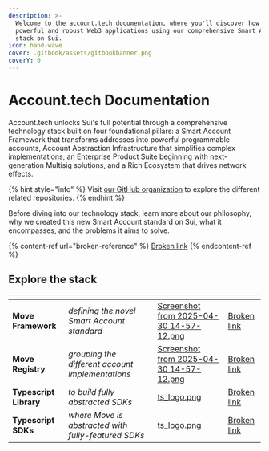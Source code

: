 ```yaml
---
description: >-
  Welcome to the account.tech documentation, where you'll discover how to build
  powerful and robust Web3 applications using our comprehensive Smart Account
  stack on Sui.
icon: hand-wave
cover: .gitbook/assets/gitbookbanner.png
coverY: 0
---
```


# Account.tech Documentation

Account.tech unlocks Sui's full potential through a comprehensive technology stack built on four foundational pillars: a Smart Account Framework that transforms addresses into powerful programmable accounts, Account Abstraction Infrastructure that simplifies complex implementations, an Enterprise Product Suite beginning with next-generation Multisig solutions, and a Rich Ecosystem that drives network effects.

{% hint style="info" %}
Visit [our GitHub organization](https://github.com/account-tech) to explore the different related repositories.
{% endhint %}

Before diving into our technology stack, learn more about our philosophy, why we created this new Smart Account standard on Sui, what it encompasses, and the problems it aims to solve.

{% content-ref url="broken-reference" %}
[Broken link](broken-reference)
{% endcontent-ref %}

## Explore the stack

<table data-view="cards"><thead><tr><th></th><th></th><th data-hidden data-card-cover data-type="files"></th><th data-hidden data-card-target data-type="content-ref"></th></tr></thead><tbody><tr><td><strong>Move Framework</strong></td><td><em>defining the novel Smart Account standard</em></td><td><a href=".gitbook/assets/Screenshot from 2025-04-30 14-57-12.png">Screenshot from 2025-04-30 14-57-12.png</a></td><td><a href="broken-reference">Broken link</a></td></tr><tr><td><strong>Move Registry</strong></td><td><em>grouping the different account implementations</em></td><td><a href=".gitbook/assets/Screenshot from 2025-04-30 14-57-12.png">Screenshot from 2025-04-30 14-57-12.png</a></td><td><a href="broken-reference">Broken link</a></td></tr><tr><td><strong>Typescript Library</strong></td><td><em>to build fully abstracted SDKs</em></td><td><a href=".gitbook/assets/ts_logo.png">ts_logo.png</a></td><td><a href="broken-reference">Broken link</a></td></tr><tr><td><strong>Typescript SDKs</strong></td><td><em>where Move is abstracted with fully-featured SDKs</em></td><td><a href=".gitbook/assets/ts_logo.png">ts_logo.png</a></td><td><a href="broken-reference">Broken link</a></td></tr></tbody></table>

